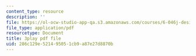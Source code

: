 ```yaml
---
content_type: resource
description: ''
file: https://ol-ocw-studio-app-qa.s3.amazonaws.com/courses/6-046j-design-and-analysis-of-algorithms-spring-2015/286c129e521495051cb9a87e27d8870b_ZLOhV4XQ_tI.pdf
file_type: application/pdf
resourcetype: Document
title: 3play pdf file
uid: 286c129e-5214-9505-1cb9-a87e27d8870b
---
```

